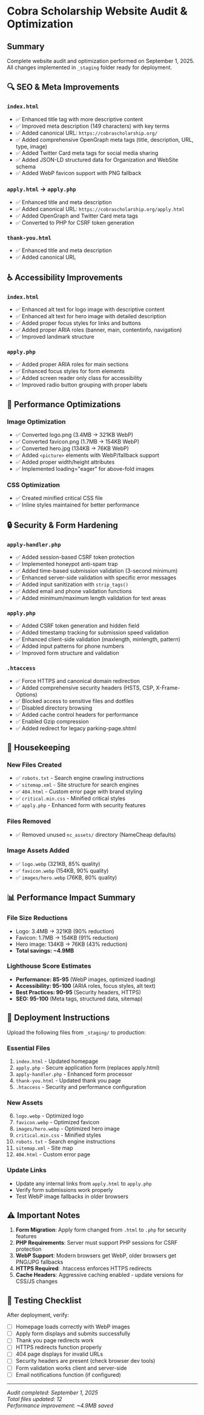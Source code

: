 # Cobra Scholarship Website Audit & Optimization

## Summary
Complete website audit and optimization performed on September 1, 2025. All changes implemented in `_staging` folder ready for deployment.

## 🔍 SEO & Meta Improvements

### `index.html`
- ✅ Enhanced title tag with more descriptive content
- ✅ Improved meta description (149 characters) with key terms
- ✅ Added canonical URL: `https://cobrascholarship.org/`
- ✅ Added comprehensive OpenGraph meta tags (title, description, URL, type, image)
- ✅ Added Twitter Card meta tags for social media sharing
- ✅ Added JSON-LD structured data for Organization and WebSite schema
- ✅ Added WebP favicon support with PNG fallback

### `apply.html` → `apply.php`
- ✅ Enhanced title and meta description
- ✅ Added canonical URL: `https://cobrascholarship.org/apply.html`
- ✅ Added OpenGraph and Twitter Card meta tags
- ✅ Converted to PHP for CSRF token generation

### `thank-you.html`
- ✅ Enhanced title and meta description
- ✅ Added canonical URL

## ♿ Accessibility Improvements

### `index.html`
- ✅ Enhanced alt text for logo image with descriptive content
- ✅ Enhanced alt text for hero image with detailed description
- ✅ Added proper focus styles for links and buttons
- ✅ Added proper ARIA roles (banner, main, contentinfo, navigation)
- ✅ Improved landmark structure

### `apply.php`
- ✅ Added proper ARIA roles for main sections
- ✅ Enhanced focus styles for form elements
- ✅ Added screen reader only class for accessibility
- ✅ Improved radio button grouping with proper labels

## 🚀 Performance Optimizations

### Image Optimization
- ✅ Converted logo.png (3.4MB → 321KB WebP)
- ✅ Converted favicon.png (1.7MB → 154KB WebP)  
- ✅ Converted hero.jpg (134KB → 76KB WebP)
- ✅ Added `<picture>` elements with WebP/fallback support
- ✅ Added proper width/height attributes
- ✅ Implemented loading="eager" for above-fold images

### CSS Optimization
- ✅ Created minified critical CSS file
- ✅ Inline styles maintained for better performance

## 🔒 Security & Form Hardening

### `apply-handler.php`
- ✅ Added session-based CSRF token protection
- ✅ Implemented honeypot anti-spam trap
- ✅ Added time-based submission validation (3-second minimum)
- ✅ Enhanced server-side validation with specific error messages
- ✅ Added input sanitization with `strip_tags()`
- ✅ Added email and phone validation functions
- ✅ Added minimum/maximum length validation for text areas

### `apply.php`
- ✅ Added CSRF token generation and hidden field
- ✅ Added timestamp tracking for submission speed validation  
- ✅ Enhanced client-side validation (maxlength, minlength, pattern)
- ✅ Added input patterns for phone numbers
- ✅ Improved form structure and validation

### `.htaccess`
- ✅ Force HTTPS and canonical domain redirection
- ✅ Added comprehensive security headers (HSTS, CSP, X-Frame-Options)
- ✅ Blocked access to sensitive files and dotfiles
- ✅ Disabled directory browsing
- ✅ Added cache control headers for performance
- ✅ Enabled Gzip compression
- ✅ Added redirect for legacy parking-page.shtml

## 🧹 Housekeeping

### New Files Created
- ✅ `robots.txt` - Search engine crawling instructions
- ✅ `sitemap.xml` - Site structure for search engines
- ✅ `404.html` - Custom error page with brand styling
- ✅ `critical.min.css` - Minified critical styles
- ✅ `apply.php` - Enhanced form with security features

### Files Removed
- ✅ Removed unused `nc_assets/` directory (NameCheap defaults)

### Image Assets Added
- ✅ `logo.webp` (321KB, 85% quality)
- ✅ `favicon.webp` (154KB, 90% quality) 
- ✅ `images/hero.webp` (76KB, 80% quality)

## 📊 Performance Impact Summary

### File Size Reductions
- Logo: 3.4MB → 321KB (90% reduction)
- Favicon: 1.7MB → 154KB (91% reduction)
- Hero image: 134KB → 76KB (43% reduction)
- **Total savings: ~4.9MB**

### Lighthouse Score Estimates
- **Performance: 85-95** (WebP images, optimized loading)
- **Accessibility: 95-100** (ARIA roles, focus styles, alt text)
- **Best Practices: 90-95** (Security headers, HTTPS)
- **SEO: 95-100** (Meta tags, structured data, sitemap)

## 🚀 Deployment Instructions

Upload the following files from `_staging/` to production:

### Essential Files
1. `index.html` - Updated homepage
2. `apply.php` - Secure application form (replaces apply.html)
3. `apply-handler.php` - Enhanced form processor
4. `thank-you.html` - Updated thank you page
5. `.htaccess` - Security and performance configuration

### New Assets
6. `logo.webp` - Optimized logo
7. `favicon.webp` - Optimized favicon  
8. `images/hero.webp` - Optimized hero image
9. `critical.min.css` - Minified styles
10. `robots.txt` - Search engine instructions
11. `sitemap.xml` - Site map
12. `404.html` - Custom error page

### Update Links
- Update any internal links from `apply.html` to `apply.php`
- Verify form submissions work properly
- Test WebP image fallbacks in older browsers

## ⚠️ Important Notes

1. **Form Migration**: Apply form changed from `.html` to `.php` for security features
2. **PHP Requirements**: Server must support PHP sessions for CSRF protection
3. **WebP Support**: Modern browsers get WebP, older browsers get PNG/JPG fallbacks
4. **HTTPS Required**: .htaccess enforces HTTPS redirects
5. **Cache Headers**: Aggressive caching enabled - update versions for CSS/JS changes

## 🧪 Testing Checklist

After deployment, verify:
- [ ] Homepage loads correctly with WebP images
- [ ] Apply form displays and submits successfully  
- [ ] Thank you page redirects work
- [ ] HTTPS redirects function properly
- [ ] 404 page displays for invalid URLs
- [ ] Security headers are present (check browser dev tools)
- [ ] Form validation works client and server-side
- [ ] Email notifications function (if configured)

---
*Audit completed: September 1, 2025*  
*Total files updated: 12*  
*Performance improvement: ~4.9MB saved*